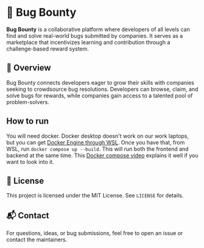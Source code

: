 # 🐞 Bug Bounty

**Bug Bounty** is a collaborative platform where developers of all levels can find and solve real-world bugs submitted by companies. It serves as a marketplace that incentivizes learning and contribution through a challenge-based reward system.

## 🚀 Overview

Bug Bounty connects developers eager to grow their skills with companies seeking to crowdsource bug resolutions. Developers can browse, claim, and solve bugs for rewards, while companies gain access to a talented pool of problem-solvers.

## How to run

You will need docker. Docker desktop doesn't work on our work laptops, but you can get [Docker Engine through WSL](https://docs.docker.com/engine/install/ubuntu/).
Once you have that, from WSL, run `docker compose up --build`. This will run both the frontend and backend at the same time.
This [Docker compose video](https://www.youtube.com/watch?v=BTXfR76WmCw) explains it well if you want to look into it.

## 📄 License

This project is licensed under the MIT License. See `LICENSE` for details.

## 📬 Contact

For questions, ideas, or bug submissions, feel free to open an issue or contact the maintainers.

